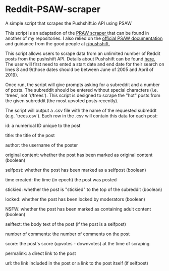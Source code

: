 # Reddit-PSAW-scraper
A simple script that scrapes the Pushshift.io API using PSAW

This script is an adaptation of the <a href= 'https://github.com/matt-minich/Reddit-PRAW-API'>PRAW scraper </a> that can be found in another of my repositories. 
I also relied on the <a href= 'https://pypi.org/project/psaw/'>official PSAW documentation</a> and guidance from the good people at <a href = 'https://www.reddit.com/r/pushshift/'> r/pushshift.</a>

This script allows users to scrape data from an unlimited number of Reddit posts from the pushshift API. Details about Pushshift can be found <a href =  'https://www.aaai.org/ojs/index.php/ICWSM/article/view/7347'>here.</a>
The user will first need to ented a start date and end date for their search on lines 8 and 9(those dates should be between June of 2005 and April of 2019).

Once run, the script will give prompts asking for a subreddit and a number of posts. The subreddit should be entered without special characters (i.e. 'trees', not 'r/trees').
This script is designed to scrape the "hot" posts from the given subreddit (the most upvoted posts recently).

The script will output a .csv file with the name of the requested subreddt (e.g. 'trees.csv'). Each row in the .csv will contain this data for each post: 

id: a numerical ID unique to the post 

title: the title of the post

author: the username of the poster

original content: whether the post has been marked as original content (boolean)

selfpost: whether the post has been marked as a selfpost (boolean)

time created: the time (in epoch) the post was posted 

stickied: whether the post is "stickied" to the top of the subreddit (boolean)

locked: whether the post has been locked by moderators (boolean)

NSFW: whether the post has been marked as containing adult content (boolean)

selftext: the body text of the post (if the post is a selfpost) 

number of comments: the number of comments on the post

score: the post's score (upvotes - downvotes) at the time of scraping

permalink: a direct link to the post

url: the link included in the post or a link to the post itself (if selfpost)
